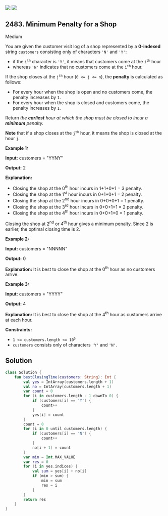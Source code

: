 [![](https://img.shields.io/github/stars/javadev/LeetCode-in-Kotlin?label=Stars&style=flat-square)](https://github.com/javadev/LeetCode-in-Kotlin)
[![](https://img.shields.io/github/forks/javadev/LeetCode-in-Kotlin?label=Fork%20me%20on%20GitHub%20&style=flat-square)](https://github.com/javadev/LeetCode-in-Kotlin/fork)

## 2483\. Minimum Penalty for a Shop

Medium

You are given the customer visit log of a shop represented by a **0-indexed** string `customers` consisting only of characters `'N'` and `'Y'`:

*   if the <code>i<sup>th</sup></code> character is `'Y'`, it means that customers come at the <code>i<sup>th</sup></code> hour
*   whereas `'N'` indicates that no customers come at the <code>i<sup>th</sup></code> hour.

If the shop closes at the <code>j<sup>th</sup></code> hour (`0 <= j <= n`), the **penalty** is calculated as follows:

*   For every hour when the shop is open and no customers come, the penalty increases by `1`.
*   For every hour when the shop is closed and customers come, the penalty increases by `1`.

Return _the **earliest** hour at which the shop must be closed to incur a **minimum** penalty._

**Note** that if a shop closes at the <code>j<sup>th</sup></code> hour, it means the shop is closed at the hour `j`.

**Example 1:**

**Input:** customers = "YYNY"

**Output:** 2

**Explanation:** 
- Closing the shop at the 0<sup>th</sup> hour incurs in 1+1+0+1 = 3 penalty. 
- Closing the shop at the 1<sup>st</sup> hour incurs in 0+1+0+1 = 2 penalty. 
- Closing the shop at the 2<sup>nd</sup> hour incurs in 0+0+0+1 = 1 penalty. 
- Closing the shop at the 3<sup>rd</sup> hour incurs in 0+0+1+1 = 2 penalty. 
- Closing the shop at the 4<sup>th</sup> hour incurs in 0+0+1+0 = 1 penalty. 

Closing the shop at 2<sup>nd</sup> or 4<sup>th</sup> hour gives a minimum penalty. Since 2 is earlier, the optimal closing time is 2.

**Example 2:**

**Input:** customers = "NNNNN"

**Output:** 0

**Explanation:** It is best to close the shop at the 0<sup>th</sup> hour as no customers arrive.

**Example 3:**

**Input:** customers = "YYYY"

**Output:** 4

**Explanation:** It is best to close the shop at the 4<sup>th</sup> hour as customers arrive at each hour.

**Constraints:**

*   <code>1 <= customers.length <= 10<sup>5</sup></code>
*   `customers` consists only of characters `'Y'` and `'N'`.

## Solution

```kotlin
class Solution {
    fun bestClosingTime(customers: String): Int {
        val yes = IntArray(customers.length + 1)
        val no = IntArray(customers.length + 1)
        var count = 0
        for (i in customers.length - 1 downTo 0) {
            if (customers[i] == 'Y') {
                count++
            }
            yes[i] = count
        }
        count = 0
        for (i in 0 until customers.length) {
            if (customers[i] == 'N') {
                count++
            }
            no[i + 1] = count
        }
        var min = Int.MAX_VALUE
        var res = 0
        for (i in yes.indices) {
            val sum = yes[i] + no[i]
            if (min > sum) {
                min = sum
                res = i
            }
        }
        return res
    }
}
```